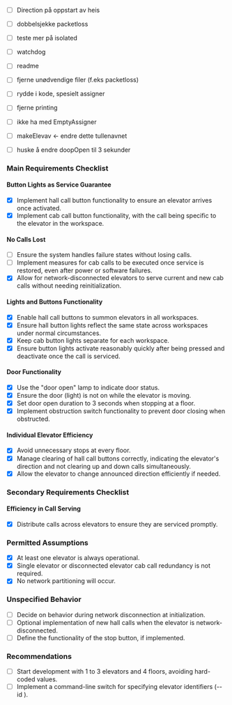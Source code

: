 

- [ ] Direction på oppstart av heis
- [ ] dobbelsjekke packetloss
- [ ] teste mer på isolated
- [ ] watchdog
- [ ] readme
- [ ] fjerne unødvendige filer (f.eks packetloss)
- [ ] rydde i kode, spesielt assigner
- [ ] fjerne printing
- [ ] ikke ha med EmptyAssigner
- [ ] makeElevav <- endre dette tullenavnet
- [ ] huske å endre doopOpen til 3 sekunder


### Main Requirements Checklist

#### Button Lights as Service Guarantee
- [X] Implement hall call button functionality to ensure an elevator arrives once activated.
- [X] Implement cab call button functionality, with the call being specific to the elevator in the workspace.

#### No Calls Lost
- [ ] Ensure the system handles failure states without losing calls.
- [ ] Implement measures for cab calls to be executed once service is restored, even after power or software failures.
- [X] Allow for network-disconnected elevators to serve current and new cab calls without needing reinitialization.

#### Lights and Buttons Functionality
- [X] Enable hall call buttons to summon elevators in all workspaces.
- [X] Ensure hall button lights reflect the same state across workspaces under normal circumstances.
- [X] Keep cab button lights separate for each workspace.
- [X] Ensure button lights activate reasonably quickly after being pressed and deactivate once the call is serviced.

#### Door Functionality
- [X] Use the "door open" lamp to indicate door status.
- [X] Ensure the door (light) is not on while the elevator is moving.
- [X] Set door open duration to 3 seconds when stopping at a floor.
- [X] Implement obstruction switch functionality to prevent door closing when obstructed.

#### Individual Elevator Efficiency
- [X] Avoid unnecessary stops at every floor.
- [X] Manage clearing of hall call buttons correctly, indicating the elevator's direction and not clearing up and down calls simultaneously.
- [X] Allow the elevator to change announced direction efficiently if needed.

### Secondary Requirements Checklist

#### Efficiency in Call Serving
- [X] Distribute calls across elevators to ensure they are serviced promptly.

### Permitted Assumptions
- [X] At least one elevator is always operational.
- [X] Single elevator or disconnected elevator cab call redundancy is not required.
- [X] No network partitioning will occur.

### Unspecified Behavior
- [ ] Decide on behavior during network disconnection at initialization.
- [ ] Optional implementation of new hall calls when the elevator is network-disconnected.
- [ ] Define the functionality of the stop button, if implemented.

### Recommendations
- [ ] Start development with 1 to 3 elevators and 4 floors, avoiding hard-coded values.
- [ ] Implement a command-line switch for specifying elevator identifiers (--id <number>).
